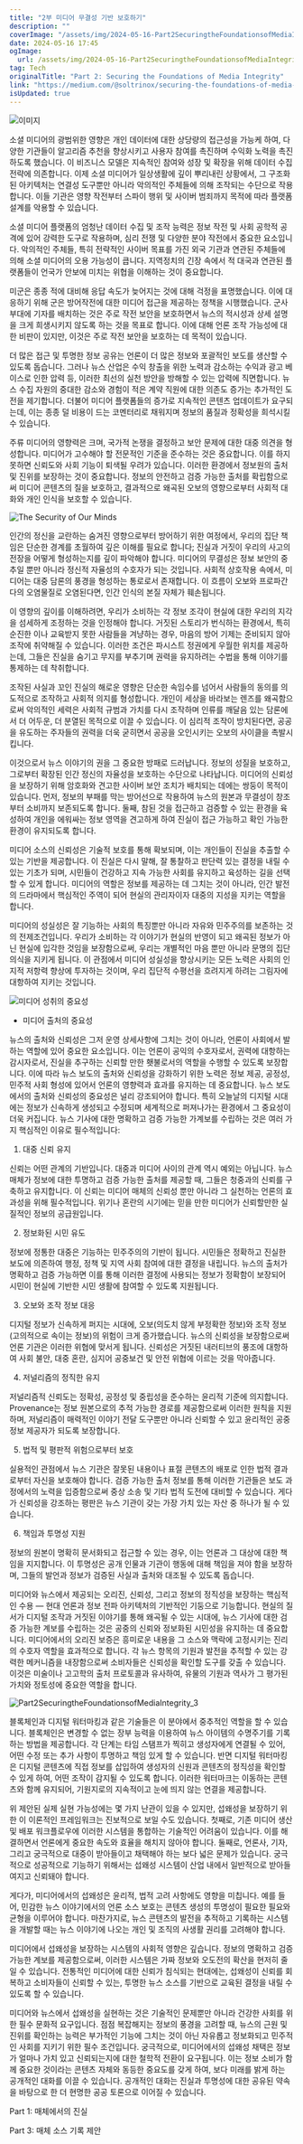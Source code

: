 ```yaml
---
title: "2부 미디어 무결성 기반 보호하기"
description: ""
coverImage: "/assets/img/2024-05-16-Part2SecuringtheFoundationsofMediaIntegrity_0.png"
date: 2024-05-16 17:45
ogImage: 
  url: /assets/img/2024-05-16-Part2SecuringtheFoundationsofMediaIntegrity_0.png
tag: Tech
originalTitle: "Part 2: Securing the Foundations of Media Integrity"
link: "https://medium.com/@soltrinox/securing-the-foundations-of-media-integrity-1092a1cb544a"
isUpdated: true
---
```





![이미지](/assets/img/2024-05-16-Part2SecuringtheFoundationsofMediaIntegrity_0.png)

소셜 미디어의 광범위한 영향은 개인 데이터에 대한 상당량의 접근성을 가능케 하여, 다양한 기관들이 알고리즘 추천을 향상시키고 사용자 참여를 촉진하며 수익화 노력을 촉진하도록 했습니다. 이 비즈니스 모델은 지속적인 참여와 성장 및 확장을 위해 데이터 수집 전략에 의존합니다. 이제 소셜 미디어가 일상생활에 깊이 뿌리내린 상황에서, 그 구조화된 아키텍처는 연결성 도구뿐만 아니라 악의적인 주체들에 의해 조작되는 수단으로 작용합니다. 이들 기관은 영향 작전부터 스파이 행위 및 사이버 범죄까지 목적에 따라 플랫폼 설계를 악용할 수 있습니다.

소셜 미디어 플랫폼의 엄청난 데이터 수집 및 조작 능력은 정보 작전 및 사회 공학적 공격에 있어 강력한 도구로 작용하며, 심리 전쟁 및 다양한 분야 작전에서 중요한 요소입니다. 악의적인 주체들, 특히 전략적인 사이버 목표를 가진 외국 기관과 연관된 주체들에 의해 소셜 미디어의 오용 가능성이 큽니다. 지역정치의 긴장 속에서 적 대국과 연관된 플랫폼들이 언국가 안보에 미치는 위협을 이해하는 것이 중요합니다.

미군은 종종 적에 대비해 응답 속도가 늦어지는 것에 대해 걱정을 표명했습니다. 이에 대응하기 위해 군은 방어작전에 대한 미디어 접근을 제공하는 정책을 시행했습니다. 군사 부대에 기자를 배치하는 것은 주로 작전 보안을 보호하면서 뉴스의 적시성과 상세 설명을 크게 희생시키지 않도록 하는 것을 목표로 합니다. 이에 대해 언론 조작 가능성에 대한 비판이 있지만, 이것은 주로 작전 보안을 보호하는 데 목적이 있습니다.

<div class="content-ad"></div>

더 많은 접근 및 투명한 정보 공유는 언론이 더 많은 정보와 포괄적인 보도를 생산할 수 있도록 돕습니다. 그러나 뉴스 산업은 수익 창출을 위한 노력과 감소하는 수익과 광고 베이스로 인한 압력 등, 이러한 최선의 실천 방안을 방해할 수 있는 압력에 직면합니다. 뉴스 수집 자원의 중대한 감소와 경험이 적은 계약 직원에 대한 의존도 증가는 추가적인 도전을 제기합니다. 더불어 미디어 플랫폼들의 증가로 지속적인 콘텐츠 업데이트가 요구되는데, 이는 종종 덜 비용이 드는 코멘터리로 채워지며 정보의 품질과 정확성을 희석시킬 수 있습니다.

주류 미디어의 영향력은 크며, 국가적 논쟁을 결정하고 보안 문제에 대한 대중 의견을 형성합니다. 미디어가 고수해야 할 전문적인 기준을 준수하는 것은 중요합니다. 이를 하지 못하면 신뢰도와 사회 기능이 퇴색될 우려가 있습니다. 이러한 환경에서 정보원의 출처 및 진위를 보장하는 것이 중요합니다. 정보의 안전하고 검증 가능한 출처를 확립함으로써 미디어 콘텐츠의 질을 보호하고, 결과적으로 왜곡된 오보의 영향으로부터 사회적 대화와 개인 인식을 보호할 수 있습니다.

![The Security of Our Minds](/assets/img/2024-05-16-Part2SecuringtheFoundationsofMediaIntegrity_1.png)

<div class="content-ad"></div>

인간의 정신을 교란하는 숨겨진 영향으로부터 방어하기 위한 여정에서, 우리의 집단 책임은 단순한 경계를 초월하여 깊은 이해를 필요로 합니다; 진실과 거짓이 우리의 사고의 전장을 어떻게 형성하는지를 깊이 파악해야 합니다. 미디어의 무결성은 정보 보안의 중추일 뿐만 아니라 정신적 자율성의 수호자가 되는 것입니다. 사회적 상호작용 속에서, 미디어는 대중 담론의 풍경을 형성하는 통로로서 존재합니다. 이 흐름이 오보와 프로파간다의 오염물질로 오염된다면, 인간 인식의 본질 자체가 훼손됩니다.

이 영향의 깊이를 이해하려면, 우리가 소비하는 각 정보 조각이 현실에 대한 우리의 지각을 섬세하게 조정하는 것을 인정해야 합니다. 거짓된 스토리가 번식하는 환경에서, 특히 순진한 이나 교육받지 못한 사람들을 겨냥하는 경우, 마음의 방어 기제는 준비되지 않아 조작에 취약해질 수 있습니다. 이러한 조건은 파시스트 정권에게 우월한 위치를 제공하는데, 그들은 진실을 숨기고 무지를 부추기며 권력을 유지하려는 수법을 통해 이야기를 통제하는 데 착취합니다.

조작된 사실과 꼬인 진실의 해로운 영향은 단순한 속임수를 넘어서 사람들의 동의를 의도적으로 조작하고 사회적 의지를 형성합니다. 개인이 세상을 바라보는 렌즈를 왜곡함으로써 악의적인 세력은 사회적 규범과 가치를 다시 조작하며 인류를 깨달음 있는 담론에서 더 어두운, 더 분열된 목적으로 이끌 수 있습니다. 이 심리적 조작이 방치된다면, 공공을 유도하는 주자들의 권력을 더욱 굳히면서 공공을 오인시키는 오보의 사이클을 촉발시킵니다.

이것으로서 뉴스 이야기의 권을 그 중요한 방패로 드러납니다. 정보의 성질을 보호하고, 그로부터 확장된 인간 정신의 자율성을 보호하는 수단으로 나타납니다. 미디어의 신뢰성을 보장하기 위해 암호화와 견고한 사이버 보안 조치가 배치되는 데에는 쌍둥이 목적이 있습니다. 먼저, 정보의 부패를 막는 방어선으로 작용하여 뉴스의 원본과 무결성이 창조부터 소비까지 보존되도록 합니다. 둘째, 참된 것을 접근하고 검증할 수 있는 환경을 육성하여 개인을 에워싸는 정보 영역을 견고하게 하여 진실이 접근 가능하고 확인 가능한 환경이 유지되도록 합니다.

<div class="content-ad"></div>

미디어 소스의 신뢰성은 기술적 보호를 통해 확보되며, 이는 개인들이 진실을 추출할 수 있는 기반을 제공합니다. 이 진실은 다시 말해, 잘 통찰하고 판단력 있는 결정을 내릴 수 있는 기초가 되며, 시민들이 건강하고 지속 가능한 사회를 유지하고 육성하는 길을 선택할 수 있게 합니다. 미디어의 역할은 정보를 제공하는 데 그치는 것이 아니라, 인간 발전의 드라마에서 핵심적인 주역이 되어 현실의 관리자이자 대중의 지성을 지키는 역할을 합니다.

미디어의 성실성은 잘 기능하는 사회의 특징뿐만 아니라 자유와 민주주의를 보존하는 것의 전제조건입니다. 우리가 소비하는 각 이야기가 현실의 반영이 되고 왜곡된 정보가 아닌 현실에 입각한 것임을 보장함으로써, 우리는 개별적인 마음 뿐만 아니라 문명의 집단 의식을 지키게 됩니다. 이 관점에서 미디어 성실성을 향상시키는 모든 노력은 사회의 인지적 저항력 향상에 투자하는 것이며, 우리 집단적 수평선을 흐려지게 하려는 그림자에 대항하여 지키는 것입니다.

![미디어 성취의 중요성](/assets/img/2024-05-16-Part2SecuringtheFoundationsofMediaIntegrity_2.png)

- 미디어 출처의 중요성

<div class="content-ad"></div>

뉴스의 출처와 신뢰성은 그저 운영 상세사항에 그치는 것이 아니라, 언론이 사회에서 발하는 역할에 있어 중요한 요소입니다. 이는 언론이 공익의 수호자로서, 권력에 대항하는 감시자로서, 진실을 추구하는 신뢰할 만한 횃불로서의 역할을 수행할 수 있도록 보장합니다. 이에 따라 뉴스 보도의 출처와 신뢰성을 강화하기 위한 노력은 정보 제공, 공정성, 민주적 사회 형성에 있어서 언론의 영향력과 효과를 유지하는 데 중요합니다. 뉴스 보도에서의 출처와 신뢰성의 중요성은 널리 강조되어야 합니다. 특히 오늘날의 디지털 시대에는 정보가 신속하게 생성되고 수정되며 세계적으로 퍼져나가는 환경에서 그 중요성이 더욱 커집니다. 뉴스 기사에 대한 명확하고 검증 가능한 가계보를 수립하는 것은 여러 가지 핵심적인 이유로 필수적입니다:

1. 대중 신뢰 유지

신뢰는 어떤 관계의 기반입니다. 대중과 미디어 사이의 관계 역시 예외는 아닙니다. 뉴스 매체가 정보에 대한 투명하고 검증 가능한 출처를 제공할 때, 그들은 청중과의 신뢰를 구축하고 유지합니다. 이 신뢰는 미디어 매체의 신뢰성 뿐만 아니라 그 실천하는 언론의 효과성을 위해 필수적입니다. 위기나 혼란의 시기에는 믿을 만한 미디어가 신뢰할만한 실질적인 정보의 공급원입니다.

2. 정보화된 시민 유도

<div class="content-ad"></div>

정보에 정통한 대중은 기능하는 민주주의의 기반이 됩니다. 시민들은 정확하고 진실한 보도에 의존하여 행정, 정책 및 지역 사회 참여에 대한 결정을 내립니다. 뉴스의 출처가 명확하고 검증 가능하면 이를 통해 이러한 결정에 사용되는 정보가 정확함이 보장되어 시민이 현실에 기반한 시민 생활에 참여할 수 있도록 지원됩니다.

3. 오보와 조작 정보 대응

디지털 정보가 신속하게 퍼지는 시대에, 오보(의도치 않게 부정확한 정보)와 조작 정보(고의적으로 속이는 정보)의 위험이 크게 증가했습니다. 뉴스의 신뢰성을 보장함으로써 언론 기관은 이러한 위협에 맞서게 됩니다. 신뢰성은 거짓된 내러티브의 풍조에 대항하여 사회 불안, 대중 혼란, 심지어 공중보건 및 안전 위협에 이르는 것을 막아줍니다.

4. 저널리즘의 정직한 유지

<div class="content-ad"></div>

저널리즘적 신뢰도는 정확성, 공정성 및 중립성을 준수하는 윤리적 기준에 의지합니다. Provenance는 정보 원본으로의 추적 가능한 경로를 제공함으로써 이러한 원칙을 지원하며, 저널리즘이 매력적인 이야기 전달 도구뿐만 아니라 신뢰할 수 있고 윤리적인 공중정보 제공자가 되도록 보장합니다.

5. 법적 및 평판적 위험으로부터 보호

실용적인 관점에서 뉴스 기관은 잘못된 내용이나 표절 콘텐츠의 배포로 인한 법적 결과로부터 자신을 보호해야 합니다. 검증 가능한 출처 정보를 통해 이러한 기관들은 보도 과정에서의 노력을 입증함으로써 중상 소송 및 기타 법적 도전에 대비할 수 있습니다. 게다가 신뢰성을 강조하는 평판은 뉴스 기관이 갖는 가장 가치 있는 자산 중 하나가 될 수 있습니다.

6. 책임과 투명성 지원

<div class="content-ad"></div>

정보의 원본이 명확히 문서화되고 접근할 수 있는 경우, 이는 언론과 그 대상에 대한 책임을 지지합니다. 이 투명성은 공개 인물과 기관이 행동에 대해 책임을 져야 함을 보장하며, 그들의 발언과 정보가 검증된 사실과 출처와 대조될 수 있도록 돕습니다.

미디어와 뉴스에서 제공되는 오리진, 신뢰성, 그리고 정보의 정직성을 보장하는 핵심적인 수용 — 현대 언론과 정보 전파 아키텍처의 기반적인 기둥으로 기능합니다. 현실의 질서가 디지털 조작과 거짓된 이야기를 통해 왜곡될 수 있는 시대에, 뉴스 기사에 대한 검증 가능한 계보를 수립하는 것은 공중의 신뢰와 정보화된 시민성을 유지하는 데 중요합니다. 미디어에서의 오리진 보증은 흥미로운 내용을 그 소스와 맥락에 고정시키는 진리의 수호자 역할을 효과적으로 합니다. 각 뉴스 항목의 기원과 발전을 추적할 수 있는 강력한 메커니즘을 내장함으로써 소비자들은 신뢰성을 확인할 도구를 갖출 수 있습니다. 이것은 미술이나 고고학의 출처 프로토콜과 유사하여, 유물의 기원과 역사가 그 평가된 가치와 정토성에 중요한 역할을 합니다.


![Part2SecuringtheFoundationsofMediaIntegrity_3](/assets/img/2024-05-16-Part2SecuringtheFoundationsofMediaIntegrity_3.png)


블록체인과 디지털 워터마킹과 같은 기술들은 이 분야에서 중추적인 역할을 할 수 있습니다. 블록체인은 변경할 수 없는 장부 능력을 이용하여 뉴스 아이템의 수명주기를 기록하는 방법을 제공합니다. 각 단계는 타임 스탬프가 찍히고 생성자에게 연결될 수 있어, 어떤 수정 또는 추가 사항이 투명하고 책임 있게 할 수 있습니다. 반면 디지털 워터마킹은 디지털 콘텐츠에 직접 정보를 삽입하여 생성자의 신원과 콘텐츠의 정직성을 확인할 수 있게 하여, 어떤 조작이 감지될 수 있도록 합니다. 이러한 워터마크는 이동하는 콘텐츠와 함께 유지되어, 기원지로의 지속적이고 눈에 띄지 않는 연결을 제공합니다.

<div class="content-ad"></div>

위 제안된 실제 실현 가능성에는 몇 가지 난관이 있을 수 있지만, 섭왜성을 보장하기 위한 이 이론적인 프레임워크는 진보적으로 보일 수도 있습니다. 첫째로, 기존 미디어 생산 및 배포 워크플로우에 이러한 시스템을 통합하는 기술적인 어려움이 있습니다. 이를 해결하면서 언론에게 중요한 속도와 효율을 해치지 않아야 합니다. 둘째로, 언론사, 기자, 그리고 궁극적으로 대중이 받아들이고 채택해야 하는 보다 넓은 문제가 있습니다. 궁극적으로 성공적으로 기능하기 위해서는 섭왜성 시스템이 산업 내에서 일반적으로 받아들여지고 신뢰돼야 합니다.

게다가, 미디어에서의 섭왜성은 윤리적, 법적 고려 사항에도 영향을 미칩니다. 예를 들어, 민감한 뉴스 이야기에서의 언론 소스 보호는 콘텐츠 생성의 투명성이 필요한 필요와 균형을 이루어야 합니다. 마찬가지로, 뉴스 콘텐츠의 발전을 추적하고 기록하는 시스템을 개발할 때는 뉴스 이야기에 나오는 개인 및 조직의 사생활 권리를 고려해야 합니다.

미디어에서 섭왜성을 보장하는 시스템의 사회적 영향은 깊습니다. 정보의 명확하고 검증 가능한 계보를 제공함으로써, 이러한 시스템은 가짜 정보와 오도전의 확산을 현저히 줄일 수 있습니다. 전통적인 미디어에 대한 신뢰가 침식되는 현대에는, 섭왜성이 신뢰를 회복하고 소비자들이 신뢰할 수 있는, 투명한 뉴스 소스를 기반으로 교육된 결정을 내릴 수 있도록 할 수 있습니다.

미디어와 뉴스에서 섭왜성을 실현하는 것은 기술적인 문제뿐만 아니라 건강한 사회를 위한 필수 문화적 요구입니다. 점점 복잡해지는 정보의 풍경을 고려할 때, 뉴스의 근원 및 진위를 확인하는 능력은 부가적인 기능에 그치는 것이 아닌 자유롭고 정보화되고 민주적인 사회를 지키기 위한 필수 조건입니다. 궁극적으로, 미디어에서의 섭왜성 채택은 정보가 얼마나 가치 있고 신뢰되는지에 대한 철학적 전환이 요구됩니다. 이는 정보 소비가 함께 중요한 것이라는 콘텐츠 자체와 동등한 중요도를 갖게 하여, 보다 미래를 밝게 하는 공개적인 대화를 이끌 수 있습니다. 공개적인 대화는 진실과 투명성에 대한 공유된 약속을 바탕으로 한 더 현명한 공공 토론으로 이어질 수 있습니다.

<div class="content-ad"></div>

Part 1: 매체에서의 진실

Part 3: 매체 소스 기록 제안